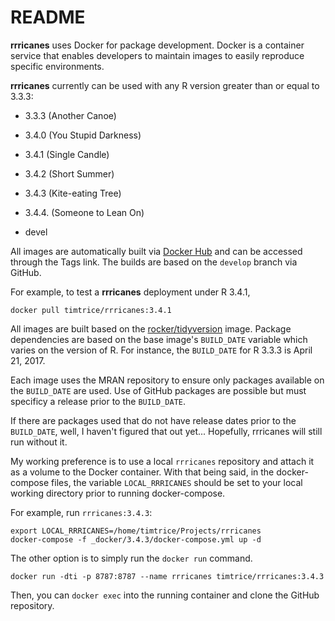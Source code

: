# README

**rrricanes** uses Docker for package development. Docker is a container service  that enables developers to maintain images to easily reproduce specific environments.

**rrricanes** currently can be used with any R version greater than or equal to 3.3.3:

  * 3.3.3 (Another Canoe)

  * 3.4.0 (You Stupid Darkness)

  * 3.4.1 (Single Candle)

  * 3.4.2 (Short Summer)

  * 3.4.3 (Kite-eating Tree)

  * 3.4.4. (Someone to Lean On)

  * devel

All images are automatically built via [Docker Hub](https://hub.docker.com/r/timtrice/rrricanes/) and can be accessed through the Tags link. The builds are based on the `develop` branch via GitHub. 

For example, to test a **rrricanes** deployment under R 3.4.1, 

```
docker pull timtrice/rrricanes:3.4.1
```

All images are built based on the [rocker/tidyversion](https://github.com/rocker-org/rocker-versioned/tree/master/tidyverse) image. Package dependencies are based on the base image's `BUILD_DATE` variable which varies on the version of R. For instance, the `BUILD_DATE` for R 3.3.3 is April 21, 2017. 

Each image uses the MRAN repository to ensure only packages available on the `BUILD_DATE` are used. Use of GitHub packages are possible but must specificy a release prior to the `BUILD_DATE`.

If there are packages used that do not have release dates prior to the `BUILD_DATE`, well, I haven't figured that out yet... Hopefully, rrricanes will still run without it. 

My working preference is to use a local `rrricanes` repository and attach it as a volume to the Docker container. With that being said, in the docker-compose files, the variable `LOCAL_RRRICANES` should be set to your local working directory prior to running docker-compose. 

For example, run `rrricanes:3.4.3`:
```{bash}
export LOCAL_RRRICANES=/home/timtrice/Projects/rrricanes
docker-compose -f _docker/3.4.3/docker-compose.yml up -d
```

The other option is to simply run the `docker run` command.

```{bash}
docker run -dti -p 8787:8787 --name rrricanes timtrice/rrricanes:3.4.3
```

Then, you can `docker exec` into the running container and clone the GitHub repository.
